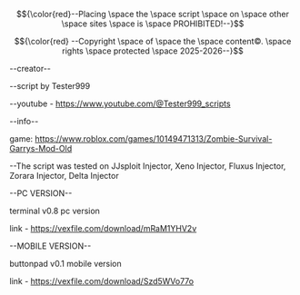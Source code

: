 $${\color{red}--Placing \space the \space script \space on \space other \space sites \space is \space PROHIBITED!--}$$

$${\color{red} --Copyright \space of \space the \space content©. \space rights \space protected \space 2025-2026--}$$

--creator--

--script by Tester999

--youtube - https://www.youtube.com/@Tester999_scripts


--info--

game: https://www.roblox.com/games/10149471313/Zombie-Survival-Garrys-Mod-Old

--The script was tested on JJsploit Injector, Xeno Injector, Fluxus Injector, Zorara Injector, Delta Injector


--PC VERSION--

terminal v0.8 pc version

link - https://vexfile.com/download/mRaM1YHV2v


--MOBILE VERSION--

buttonpad v0.1 mobile version

link - https://vexfile.com/download/Szd5WVo77o
